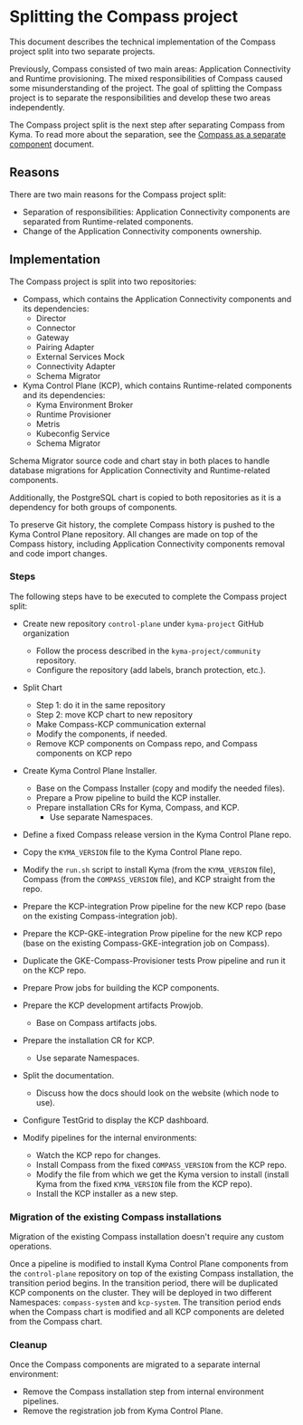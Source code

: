 # Splitting the Compass project


This document describes the technical implementation of the Compass project split into two separate projects.

Previously, Compass consisted of two main areas: Application Connectivity and Runtime provisioning. The mixed responsibilities of Compass caused some misunderstanding of the project. The goal of splitting the Compass project is to separate the responsibilities and develop these two areas independently.

The Compass project split is the next step after separating Compass from Kyma. To read more about the separation, see the [Compass as a separate component](../separate-compass/separate-compass.md) document.

## Reasons

There are two main reasons for the Compass project split:

- Separation of responsibilities: Application Connectivity components are separated from Runtime-related components.
- Change of the Application Connectivity components ownership.

## Implementation

The Compass project is split into two repositories:

- Compass, which contains the Application Connectivity components and its dependencies:
  - Director
  - Connector
  - Gateway
  - Pairing Adapter
  - External Services Mock
  - Connectivity Adapter
  - Schema Migrator
- Kyma Control Plane (KCP), which contains Runtime-related components and its dependencies:
  - Kyma Environment Broker
  - Runtime Provisioner
  - Metris
  - Kubeconfig Service
  - Schema Migrator

Schema Migrator source code and chart stay in both places to handle database migrations for Application Connectivity and Runtime-related components.

Additionally, the PostgreSQL chart is copied to both repositories as it is a dependency for both groups of components. 

To preserve Git history, the complete Compass history is pushed to the Kyma Control Plane repository. All changes are made on top of the Compass history, including Application Connectivity components removal and code import changes.

### Steps

The following steps have to be executed to complete the Compass project split:

- Create new repository `control-plane` under `kyma-project` GitHub organization

  - Follow the process described in the `kyma-project/community` repository.
  - Configure the repository (add labels, branch protection, etc.).

- Split Chart

  - Step 1: do it in the same repository
  - Step 2: move KCP chart to new repository
  - Make Compass-KCP communication external
  - Modify the components, if needed.
  - Remove KCP components on Compass repo, and Compass components on KCP repo

- Create Kyma Control Plane Installer.

  - Base on the Compass Installer (copy and modify the needed files).
  - Prepare a Prow pipeline to build the KCP installer.
  - Prepare installation CRs for Kyma, Compass, and KCP.
    - Use separate Namespaces.

- Define a fixed Compass release version in the Kyma Control Plane repo.

- Copy the `KYMA_VERSION` file to the Kyma Control Plane repo.

- Modify the `run.sh` script to install Kyma (from the `KYMA_VERSION` file), Compass (from the `COMPASS_VERSION` file), and KCP straight from the repo.
- Prepare the KCP-integration Prow pipeline for the new KCP repo (base on the existing Compass-integration job).
- Prepare the KCP-GKE-integration Prow pipeline for the new KCP repo (base on the existing Compass-GKE-integration job on Compass).

- Duplicate the GKE-Compass-Provisioner tests Prow pipeline and run it on the KCP repo.

- Prepare Prow jobs for building the KCP components.

- Prepare the KCP development artifacts Prowjob.

  - Base on Compass artifacts jobs.

- Prepare the installation CR for KCP.

  - Use separate Namespaces.

- Split the documentation.

  - Discuss how the docs should look on the website (which node to use).

- Configure TestGrid to display the KCP dashboard.

- Modify pipelines for the internal environments:

  - Watch the KCP repo for changes.
  - Install Compass from the fixed `COMPASS_VERSION` from the KCP repo.
  - Modify the file from which we get the Kyma version to install (install Kyma from the fixed `KYMA_VERSION` file from the KCP repo).
  - Install the KCP installer as a new step.

### Migration of the existing Compass installations

Migration of the existing Compass installation doesn't require any custom operations.

Once a pipeline is modified to install Kyma Control Plane components from the `control-plane` repository on top of the existing Compass installation, the transition period begins. In the transition period, there will be duplicated KCP components on the cluster. They will be deployed in two different Namespaces: `compass-system` and `kcp-system`. The transition period ends when the Compass chart is modified and all KCP components are deleted from the Compass chart.

### Cleanup

Once the Compass components are migrated to a separate internal environment:

- Remove the Compass installation step from internal environment pipelines.
- Remove the registration job from Kyma Control Plane.

